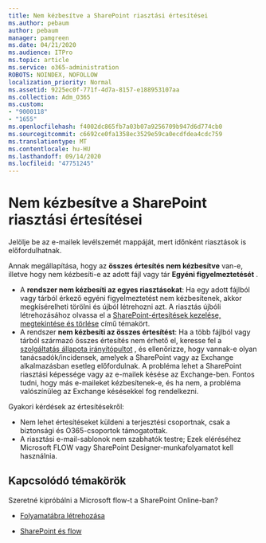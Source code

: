 ```yaml
---
title: Nem kézbesítve a SharePoint riasztási értesítései
ms.author: pebaum
author: pebaum
manager: pamgreen
ms.date: 04/21/2020
ms.audience: ITPro
ms.topic: article
ms.service: o365-administration
ROBOTS: NOINDEX, NOFOLLOW
localization_priority: Normal
ms.assetid: 9225ec0f-771f-4d7a-8157-e188953107aa
ms.collection: Adm_O365
ms.custom:
- "9000118"
- "1655"
ms.openlocfilehash: f4002dc865fb7a03b07a9256709b947d6d774cb0
ms.sourcegitcommit: c6692ce0fa1358ec3529e59ca0ecdfdea4cdc759
ms.translationtype: MT
ms.contentlocale: hu-HU
ms.lasthandoff: 09/14/2020
ms.locfileid: "47751245"
---
```

# <a name="sharepoint-alert-notifications-not-delivered"></a>Nem kézbesítve a SharePoint riasztási értesítései

Jelölje be az e-mailek levélszemét mappáját, mert időnként riasztások is előfordulhatnak.

Annak megállapítása, hogy az **összes értesítés nem kézbesítve** van-e, illetve hogy nem kézbesíti-e az adott fájl vagy tár **Egyéni figyelmeztetését** .

- A **rendszer nem kézbesíti az egyes riasztásokat**: Ha egy adott fájlból vagy tárból érkező egyéni figyelmeztetést nem kézbesítenek, akkor megkísérelheti törölni és újból létrehozni azt. A riasztás újbóli létrehozásához olvassa el a [SharePoint-értesítések kezelése, megtekintése és törlése](https://support.office.com/article/manage-view-or-delete-sharepoint-alerts-99dfb19c-9a90-4a8c-aba1-aa8c8afb0de2) című témakört.
- A rendszer **nem kézbesíti az összes értesítést**: Ha a több fájlból vagy tárból származó összes értesítés nem érhető el, keresse fel a [szolgáltatás állapota irányítópultot](https://admin.microsoft.com/AdminPortal/Home#/servicehealth) , és ellenőrizze, hogy vannak-e olyan tanácsadók/incidensek, amelyek a SharePoint vagy az Exchange alkalmazásban esetleg előfordulnak. A probléma lehet a SharePoint riasztási képessége vagy az e-mailek késése az Exchange-ben. Fontos tudni, hogy más e-maileket kézbesítenek-e, és ha nem, a probléma valószínűleg az Exchange késésekkel fog rendelkezni.

Gyakori kérdések az értesítésekről:

- Nem lehet értesítéseket küldeni a terjesztési csoportnak, csak a biztonsági és O365-csoportok támogatottak.
- A riasztási e-mail-sablonok nem szabhatók testre; Ezek eléréséhez Microsoft FLOW vagy SharePoint Designer-munkafolyamatot kell használnia.

## <a name="related-topics"></a>Kapcsolódó témakörök

Szeretné kipróbálni a Microsoft flow-t a SharePoint Online-ban?

- [Folyamatábra létrehozása](https://support.office.com/article/a9c3e03b-0654-46af-a254-20252e580d01)

- [SharePoint és flow](https://flow.microsoft.com//blog/sharepoint-and-flow/)
